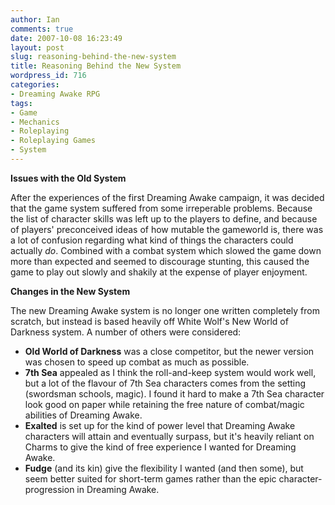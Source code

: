 ```yaml
---
author: Ian
comments: true
date: 2007-10-08 16:23:49
layout: post
slug: reasoning-behind-the-new-system
title: Reasoning Behind the New System
wordpress_id: 716
categories:
- Dreaming Awake RPG
tags:
- Game
- Mechanics
- Roleplaying
- Roleplaying Games
- System
---
```


<p><b>Issues with the Old System</b></p>
<p>After the experiences of the first Dreaming Awake campaign, it was decided that the game system suffered from some irreperable problems.  Because the list of character skills was left up to the players to define, and because of players&#039; preconceived ideas of how mutable the gameworld is, there was a lot of confusion regarding what kind of things the characters could actually <i>do</i>.   Combined with a combat system which slowed the game down more than expected and seemed to discourage stunting, this caused the game to play out slowly and shakily at the expense of player enjoyment.</p>
<p><b>Changes in the New System</b></p>
<p>The new Dreaming Awake system is no longer one written completely from scratch, but instead is based heavily off White Wolf&#039;s New World of Darkness system.  A number of others were considered:</p>
<ul>
<li><b>Old World of Darkness</b> was a close competitor, but the newer version was chosen to speed up combat as much as possible.</li>
<li><b>7th Sea</b> appealed as I think the roll-and-keep system would work well, but a lot of the flavour of 7th Sea characters comes from the setting (swordsman schools, magic).  I found it hard to make a 7th Sea character look good on paper while retaining the free nature of combat/magic abilities of Dreaming Awake.</li>
<li><b>Exalted</b> is set up for the kind of power level that Dreaming Awake characters will attain and eventually surpass, but it&#039;s heavily reliant on Charms to give the kind of free experience I wanted for Dreaming Awake.</li>
<li><b>Fudge</b> (and its kin) give the flexibility I wanted (and then some), but seem better suited for short-term games rather than the epic character-progression in Dreaming Awake.</li>
</ul>